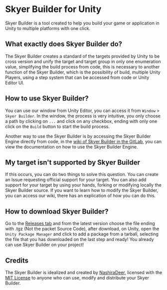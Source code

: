# Skyer Builder for Unity

Skyer Builder is a tool created to help you build your game or application in Unity to multiple platforms with one click.

## What exactly does Skyer Builder do?

The Skyer Builder creates a standard of the targets provided by Unity to be cross version and unify the target and target group in only one enumeration value, simplifying the build process from code, this is necessary to another function of the Skyer Builder, which is the possibility of build, multiple Unity Players, using a step system that can be accessed from code or Unity Editor UI.

## How to use Skyer Builder?

You can use our window from Unity Editor, you can access it from `Window` > `Skyer Builder`. In the window, the process is very intuitive, you only choose a path by clicking on `...` and click on any checkbox, ending with only one click on the `Build` button to start the build process.

Another way to use the Skyer Builder is by accessing the Skyer Builder Engine directly from code, in the [wiki of Skyer Builder in the GitLab](https://gitlab.com/deersoftware/skyerbuilder/-/wikis/home), you can view the documentation on how to use the Skyer Builder Engine.

## My target isn't supported by Skyer Builder

If this occurs, you can do two things to solve this question. You can create an Issue requesting official support for your target. You can also add support for your target by using your hands, forking or modifying locally the Skyer Builder source. If you want to learn how to modify the Skyer Builder, you can access our wiki, there has an explication of how you can do this.

## How to download Skyer Builder?

Go to the [Releases tab](https://gitlab.com/deersoftware/skyerbuilder/-/releases) and from the latest version choose the file ending with .tgz (Not the packet Source Code), after download, on Unity, open the `Unity Package Manager` and click to add a package from a tarball, selecting the file that you has downloaded on the last step and ready! You already can use Skyer Builder on your project!

## Credits

The Skyer Builder is idealized and created by [NashiraDeer](https://gitlab.com/NashiraDeer), licensed with the [MIT License](https://gitlab.com/deersoftware/skyerbuilder/-/blob/main/LICENSE.txt) to anyone who can use, modify and distribute your Skyer Builder.
